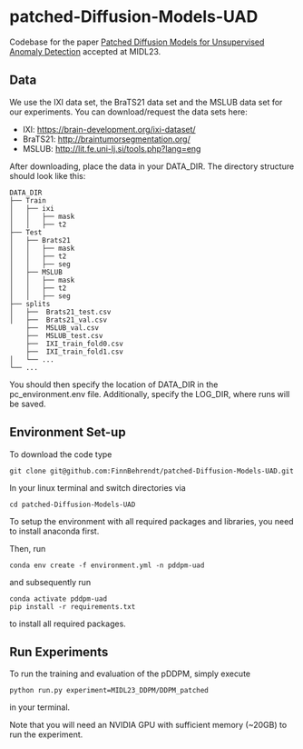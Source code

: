 # patched-Diffusion-Models-UAD
Codebase for the paper [Patched Diffusion Models for Unsupervised Anomaly Detection](https://openreview.net/forum?id=O-uZr5S1tJE&referrer=%5BAuthor%20Console%5D(%2Fgroup%3Fid%3DMIDL.io%2F2023%2FConference%2FAuthors%23your-submissions)) accepted at MIDL23.



## Data
We use the IXI data set, the BraTS21 data set and the MSLUB data set for our experiments. 
You can download/request the data sets here:

* IXI: https://brain-development.org/ixi-dataset/
* BraTS21: http://braintumorsegmentation.org/
* MSLUB: http://lit.fe.uni-lj.si/tools.php?lang=eng

After downloading, place the data in your DATA_DIR.
The directory structure should look like this: 

    DATA_DIR
    ├── Train
    │   ├── ixi
    │   │   ├── mask
    │   │   ├── t2
    ├── Test
    │   ├── Brats21
    │   │   ├── mask
    │   │   ├── t2
    │   │   ├── seg
    │   ├── MSLUB
    │   │   ├── mask
    │   │   ├── t2
    │   │   ├── seg
    ├── splits
    │   ├──  Brats21_test.csv        
    │   ├──  Brats21_val.csv   
        ├──  MSLUB_val.csv 
        ├──  MSLUB_test.csv
        ├──  IXI_train_fold0.csv
        ├──  IXI_train_fold1.csv 
    │   └── ...                
    └── ...

You should then specify the location of DATA_DIR in the pc_environment.env file. Additionally, specify the LOG_DIR, where runs will be saved. 

## Environment Set-up
To download the code type 

    git clone git@github.com:FinnBehrendt/patched-Diffusion-Models-UAD.git

In your linux terminal and switch directories via

    cd patched-Diffusion-Models-UAD

To setup the environment with all required packages and libraries, you need to install anaconda first. 

Then, run 

    conda env create -f environment.yml -n pddpm-uad

and subsequently run 

    conda activate pddpm-uad
    pip install -r requirements.txt

to install all required packages.

## Run Experiments

To run the training and evaluation of the pDDPM, simply execute 

    python run.py experiment=MIDL23_DDPM/DDPM_patched

in your terminal. 

Note that you will need an NVIDIA GPU with sufficient memory (~20GB) to run the experiment. 




